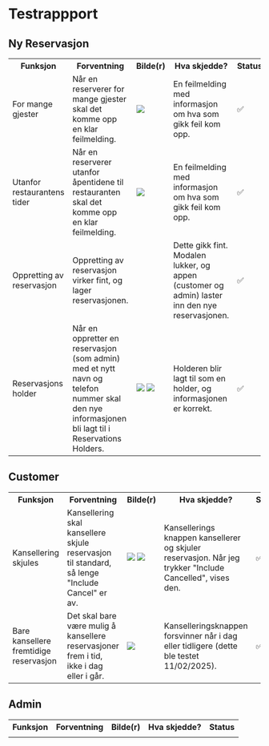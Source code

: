 # Testrappport
## Ny Reservasjon
<table>
  <th>Funksjon</th>
  <th>Forventning</th>
  <th>Bilde(r)</th>
  <th>Hva skjedde?</th>
  <th>Status</th>
  <tr>
    <td>For mange gjester</td>
    <td>Når en reserverer for mange gjester skal det komme opp en klar feilmelding.</td>
    <td><img src="https://github.com/user-attachments/assets/60266d9e-c0bd-4d25-88c3-ec76950e98d6"/></td>
    <td>En feilmelding med informasjon om hva som gikk feil kom opp.</td>
    <td>✅</td>
  </tr>
  <tr>
    <td>Utanfor restaurantens tider</td>
    <td>Når en reserverer utanfor åpentidene til restauranten skal det komme opp en klar feilmelding.</td>
    <td><img src="https://github.com/user-attachments/assets/55b315aa-ca29-43a9-b009-f772060738cc"/></td>
    <td>En feilmelding med informasjon om hva som gikk feil kom opp.</td>
    <td>✅</td>
  </tr>
  <tr>
    <td>Oppretting av reservasjon</td>
    <td>Oppretting av reservasjon virker fint, og lager reservasjonen.</td>
    <td></td>
    <td>Dette gikk fint. Modalen lukker, og appen (customer og admin) laster inn den nye reservasjonen.</td>
    <td>✅</td>
  </tr>
  <tr>
    <td>Reservasjons holder</td>
    <td>Når en oppretter en reservasjon (som admin) med et nytt navn og telefon nummer skal den nye informasjonen bli lagt til i Reservations Holders.</td>
    <td><img src="https://github.com/user-attachments/assets/48cbf0c8-2dc4-4746-8dd4-f863b5d902f8"/>
        <img src="https://github.com/user-attachments/assets/38486027-d734-4c3d-a2b0-d2e4628b782b"</td>
    <td>Holderen blir lagt til som en holder, og informasjonen er korrekt.</td>
    <td>✅</td>
  </tr>
</table>

## Customer
<table>
  <th>Funksjon</th>
  <th>Forventning</th>
  <th>Bilde(r)</th>
  <th>Hva skjedde?</th>
  <th>Status</th>
  <tr>
    <td>Kansellering skjules</td>
    <td>Kansellering skal kansellere skjule reservasjon til standard, så lenge "Include Cancel" er av.</td>
    <td><img src="https://github.com/user-attachments/assets/772910dd-5154-43ad-82b3-4323dd7740fe"/>
        <img src="https://github.com/user-attachments/assets/6c1d710c-f658-4fde-a1ca-67dc70bca4c8"/></td>
    <td>Kansellerings knappen kansellerer og skjuler reservasjon. Når jeg trykker "Include Cancelled", vises den.</td>
    <td>✅</td>
  </tr>
  <tr>
    <td>Bare kansellere fremtidige reservasjon</td>
    <td>Det skal bare være mulig å kansellere reservasjoner frem i tid, ikke i dag eller i går.</td>
    <td><img src="https://github.com/user-attachments/assets/6956cde1-debe-405d-b51a-58b405258a45"/></td>
    <td>Kanselleringsknappen forsvinner når i dag eller tidligere (dette ble testet 11/02/2025).</td>
    <td>✅</td>
  </tr>
</table>

## Admin
<table>
  <th>Funksjon</th>
  <th>Forventning</th>
  <th>Bilde(r)</th>
  <th>Hva skjedde?</th>
  <th>Status</th>
  <tr>
    <td></td>
    <td></td>
    <td><img src=""/></td>
    <td></td>
    <td></td>
  </tr>
</table>
